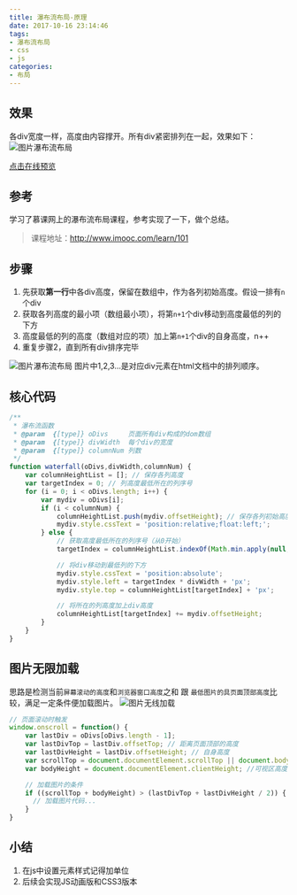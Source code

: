 ```yaml
---
title: 瀑布流布局-原理
date: 2017-10-16 23:14:46
tags:
- 瀑布流布局
- css
- js
categories:
- 布局
---
```


## 效果
各div宽度一样，高度由内容撑开。所有div紧密排列在一起，效果如下：
![图片瀑布流布局](https://s2.ax1x.com/2019/10/13/uxckVg.png)

<!-- more -->

[点击在线预览](http://sluggish.gitee.io/staticpages/waterfall/js-static-ver/index.html)

## 参考
学习了慕课网上的瀑布流布局课程，参考实现了一下，做个总结。
> 课程地址：http://www.imooc.com/learn/101

## 步骤
1. 先获取**第一行**中各div高度，保留在数组中，作为各列初始高度。假设一排有`n`个div
2. 获取各列高度的最小项（数组最小项），将第`n+1`个div移动到高度最低的列的下方
3. 高度最低的列的高度（数组对应的项）加上第`n+1`个div的自身高度，n++
4. 重复步骤2，直到所有div排序完毕

![图片瀑布流布局](https://s2.ax1x.com/2019/10/13/uxcDde.png)
图片中1,2,3...是对应div元素在html文档中的排列顺序。

## 核心代码
``` js
/**
 * 瀑布流函数
 * @param  {[type]} oDivs     页面所有div构成的dom数组
 * @param  {[type]} divWidth  每个div的宽度
 * @param  {[type]} columnNum 列数
 */
function waterfall(oDivs,divWidth,columnNum) {
    var columnHeightList = []; // 保存各列高度
    var targetIndex = 0; // 列高度最低所在的列序号
    for (i = 0; i < oDivs.length; i++) {
        var mydiv = oDivs[i];
        if (i < columnNum) {
            columnHeightList.push(mydiv.offsetHeight); // 保存各列初始高度
            mydiv.style.cssText = 'position:relative;float:left;';
        } else {
            // 获取高度最低所在的列序号（从0开始）
            targetIndex = columnHeightList.indexOf(Math.min.apply(null, columnHeightList));

            // 将div移动到最低列的下方
            mydiv.style.cssText = 'position:absolute';
            mydiv.style.left = targetIndex * divWidth + 'px';
            mydiv.style.top = columnHeightList[targetIndex] + 'px';

            // 将所在的列高度加上div高度
            columnHeightList[targetIndex] += mydiv.offsetHeight;
        }
    }
}
```

## 图片无限加载
思路是检测当前`屏幕滚动的高度`和`浏览器窗口高度`之和 跟 `最低图片的具页面顶部高度`比较，满足一定条件便加载图片。
![图片无线加载](https://s2.ax1x.com/2019/10/13/uxcfL8.png)

``` js
// 页面滚动时触发
window.onscroll = function() {
    var lastDiv = oDivs[oDivs.length - 1];
    var lastDivTop = lastDiv.offsetTop; // 距离页面顶部的高度
    var lastDivHeight = lastDiv.offsetHeight; // 自身高度
    var scrollTop = document.documentElement.scrollTop || document.body.scrollTop; //注意解决兼容性
    var bodyHeight = document.documentElement.clientHeight; //可视区高度

    // 加载图片的条件
    if ((scrollTop + bodyHeight) > (lastDivTop + lastDivHeight / 2)) {
      // 加载图片代码...
    }
}
```

## 小结
1. 在js中设置元素样式记得加单位
2. 后续会实现JS动画版和CSS3版本
